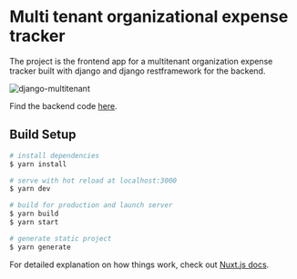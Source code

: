 # Multi tenant organizational expense tracker

The project is the frontend app for a multitenant organization expense tracker built with django and django restframework for the backend.

![django-multitenant](https://res.cloudinary.com/lewiskori/image/upload/v1598709762/blog/Screenshot_2020-08-29_vue-django-multitenant_cwgmgb.png)

Find the backend code [here](https://github.com/lewis-kori/budgeting-app).

## Build Setup

```bash
# install dependencies
$ yarn install

# serve with hot reload at localhost:3000
$ yarn dev

# build for production and launch server
$ yarn build
$ yarn start

# generate static project
$ yarn generate
```

For detailed explanation on how things work, check out [Nuxt.js docs](https://nuxtjs.org).
